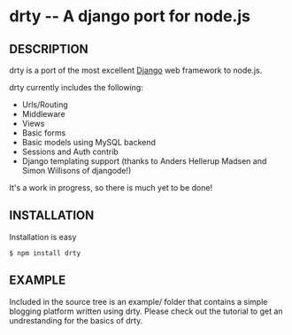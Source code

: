 drty -- A django port for node.js
====================================

## DESCRIPTION

drty is a port of the most excellent [Django](http://www.djangoproject.com) web framework to node.js.

drty currently includes the following:
* Urls/Routing
* Middleware
* Views
* Basic forms
* Basic models using MySQL backend
* Sessions and Auth contrib
* Django templating support (thanks to Anders Hellerup Madsen and Simon Willisons of djangode!)

It's a work in progress, so there is much yet to be done!

## INSTALLATION

Installation is easy

    $ npm install drty

## EXAMPLE

Included in the source tree is an example/ folder that contains a simple blogging platform written using drty. Please check out the tutorial to get an undrestanding for the basics of drty.
